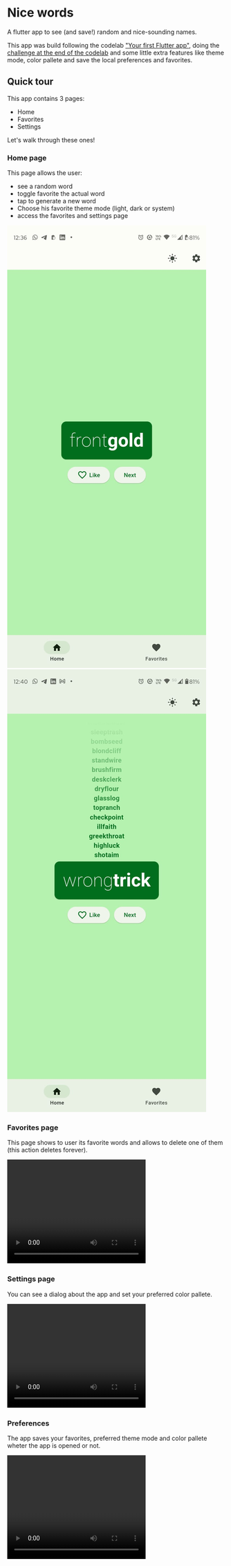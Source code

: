 # Nice words

A flutter app to see (and save!) random and nice-sounding names.

This app was build following the codelab ["Your first Flutter app"](https://codelabs.developers.google.com/codelabs/flutter-codelab-first?hl=en), doing the [challenge at the end of the codelab](https://codelabs.developers.google.com/codelabs/flutter-codelab-first?hl=en#8) and some little extra features like theme mode, color pallete and save the local preferences and favorites.

## Quick tour

This app contains 3 pages:

- Home
- Favorites
- Settings

Let's walk through these ones!

### Home page

This page allows the user:

- see a random word
- toggle favorite the actual word
- tap to generate a new word
- Choose his favorite theme mode (light, dark or system)
- access the favorites and settings page

![Home page](./docs/screenshots/clean-home-page.jpg)
![Home page after generate words tapping "Next"](./docs/screenshots/home-after-generate-words.jpg)

### Favorites page

This page shows to user its favorite words and allows to delete one of them (this action deletes forever).

<video width="320" height="240" controls>
 <source src="./docs/videos/favorites-page.mp4" type="video/mp4">
 Your browser does not support the video tag.
</video>

### Settings page

You can see a dialog about the app and set your preferred color pallete.

<video width="320" height="240" controls>
 <source src="./docs/videos/settings-page.mp4" type="video/mp4">
 Your browser does not support the video tag.
</video>

### Preferences

The app saves your favorites, preferred theme mode and color pallete wheter the app is opened or not.

<video width="320" height="240" controls>
 <source src="./docs/videos/data-persistence.mp4" type="video/mp4">
 Your browser does not support the video tag.
</video>
